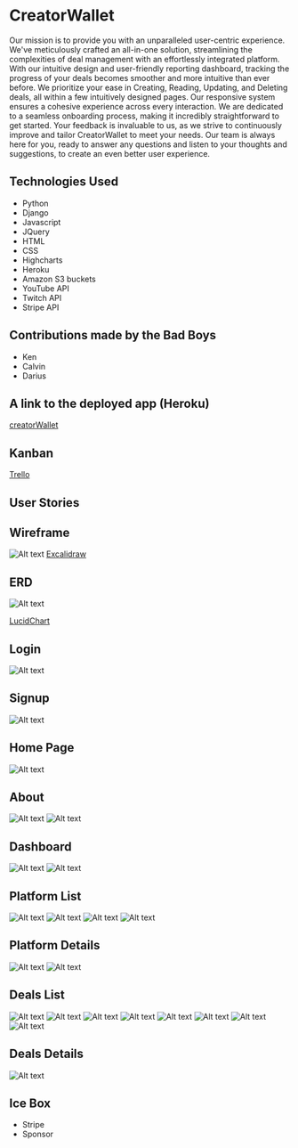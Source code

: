 # CreatorWallet

Our mission is to provide you with an unparalleled user-centric experience. We've meticulously crafted an all-in-one solution, streamlining the complexities of deal management with an effortlessly integrated platform. With our intuitive design and user-friendly reporting dashboard, tracking the progress of your deals becomes smoother and more intuitive than ever before. We prioritize your ease in Creating, Reading, Updating, and Deleting deals, all within a few intuitively designed pages. Our responsive system ensures a cohesive experience across every interaction. We are dedicated to a seamless onboarding process, making it incredibly straightforward to get started. Your feedback is invaluable to us, as we strive to continuously improve and tailor CreatorWallet to meet your needs. Our team is always here for you, ready to answer any questions and listen to your thoughts and suggestions, to create an even better user experience.

## Technologies Used

- Python
- Django
- Javascript
- JQuery
- HTML
- CSS
- Highcharts
- Heroku
- Amazon S3 buckets
- YouTube API
- Twitch API
- Stripe API

## Contributions made by the Bad Boys

- Ken
- Calvin
- Darius

## A link to the deployed app (Heroku)

[creatorWallet](https://creatorwallet-069546a7dcb0.herokuapp.com/)

## Kanban

[Trello](https://trello.com/b/5sCQ8tOn/streamit)

## User Stories

## Wireframe

![Alt text](creatorwallet/main_app/static/images/readme/wireframe.png "Wireframe")
[Excalidraw](https://excalidraw.com/#room=037be86d321bd61a3bc0,7__Z1PlQAYtkcCc4iPwpYA)

## ERD

![Alt text](creatorwallet/main_app/static/images/readme/ERD.png "LucidChart")

[LucidChart](https://lucid.app/lucidchart/0492882b-134a-41aa-9fd4-b6cb3a341f81/edit?beaconFlowId=E9A765415FA55084&invitationId=inv_64ea69c3-542a-4c32-b87f-0991050b43e5&page=0_0#)

## Login
![Alt text](creatorwallet/main_app/static/images/readme/login.png "Login")

## Signup
![Alt text](creatorwallet/main_app/static/images/readme/signup.png "Signup")

## Home Page
![Alt text](creatorwallet/main_app/static/images/readme/home.png "Home")

## About
![Alt text](creatorwallet/main_app/static/images/readme/about1.png "About")
![Alt text](creatorwallet/main_app/static/images/readme/about2.png "About")

## Dashboard
![Alt text](creatorwallet/main_app/static/images/readme/dashboard1.png "Dashboard")
![Alt text](creatorwallet/main_app/static/images/readme/dashboard2.png "Dashboard")

## Platform List
![Alt text](creatorwallet/main_app/static/images/readme/platforms-index.png "Platform Index")
![Alt text](creatorwallet/main_app/static/images/readme/platforms-index-add-modal.png "Platform Index Add Modal")
![Alt text](creatorwallet/main_app/static/images/readme/platforms-index-edit-modal.png "Platform Index Edit Modal")
![Alt text](creatorwallet/main_app/static/images/readme/platforms-index-delete-modal.png "Platform Index Detele Modal")

## Platform Details
![Alt text](creatorwallet/main_app/static/images/readme/platforms-details-youtube.png "Platform Details Youtube")
![Alt text](creatorwallet/main_app/static/images/readme/platforms-details-twitch.png "Platform Details Twitch")

## Deals List
![Alt text](creatorwallet/main_app/static/images/readme/deals-index.png "Deal Index")
![Alt text](creatorwallet/main_app/static/images/readme/deals-index-show-activity-toggle.png "Deal Index Show Activity Toggle")
![Alt text](creatorwallet/main_app/static/images/readme/deals-index-show-activity-expanded.png "Deal Index Show Activity Expanded")
![Alt text](creatorwallet/main_app/static/images/readme/deals-index-show-unpaid-toggle.png "Deal Index Show Unpaid Toggle")
![Alt text](creatorwallet/main_app/static/images/readme/deals-index-show-inprogress-toggle.png "Deal Index Show In Progress Toggle")
![Alt text](creatorwallet/main_app/static/images/readme/deals-index-add-modal.png "Deal Index Add Modal")
![Alt text](creatorwallet/main_app/static/images/readme/deals-index-edit-modal.png "Deal Index Edit Modal")
![Alt text](creatorwallet/main_app/static/images/readme/deals-index-delete-modal.png "Deal Index Delete Modal")

## Deals Details
![Alt text](creatorwallet/main_app/static/images/readme/deals-details.png "Deals Details")






## Ice Box

- Stripe
- Sponsor
